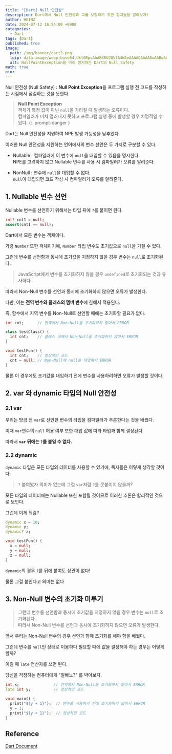 ```yaml
---
title: "[Dart] Null 안전성"
description: Dart에서 Null 안전성과 그를 보장하기 위한 장치들을 알아보자!
author: HEINZ
date: 2024-07-12 16:54:00 +0900
categories:
  - Dart
tags: [Dart]
published: true
image:
  path: /img/banner/dart2.png
  lqip: data:image/webp;base64,UklGRpoAAABXRUJQVlA4WAoAAAAQAAAADwAABwAAQUxQSDIAAAARL0AmbZurmr57yyIiqE8oiG0bejIYEQTgqiDA9vqnsUSI6H+oAERp2HZ65qP/VIAWAFZQOCBCAAAA8AEAnQEqEAAIAAVAfCWkAALp8sF8rgRgAP7o9FDvMCkMde9PK7euH5M1m6VWoDXf2FkP3BqV0ZYbO6NA/VFIAAAA
  alt: NullPointException을 미리 방지하는 Dart의 Null Safety
math: true
pin:
---
```


[Dart Document]: https://dart.dev/language/variables

Null 안전성 (Null Safety)
: **Null Point Exception**을 프로그램 실행 전 코드를 작성하는 시점에서 점검하는 것을 뜻한다.

<!-- markdownlint-capture -->
<!-- markdownlint-disable -->
> **Null Point Exception**
> <br/>객체가 특정 값이 아닌 `null`을 가리킬 때 발생하는 오류이다.
> <br/>컴파일러가 미처 걸러내지 못하고 프로그램 실행 중에 발생할 경우 치명적일 수 있다.
{: .prompt-danger }
<!-- markdownlint-restore -->

Dart는 Null 안전성을 지원하여 NPE 발생 가능성을 낮추었다.

이러한 Null 안전성을 지원하는 언어에서의 변수 선언은 두 가지로 구분할 수 있다.

- Nullable
: 컴파일러에 이 변수에 `null`을 대입할 수 있음을 명시한다.
<br/>NPE를 고려하지 않고 Nullable 변수를 사용 시 컴파일러가 오류를 알려준다.

- NonNull
: 변수에 `null`을 대입할 수 없다.
<br/>`null`이 대입되면 코드 작성 시 컴파일러가 오류를 알려준다.

## 1. Nullable 변수 선언

Nullable 변수를 선언하기 위해서는 타입 뒤에 `?`를 붙이면 된다.

```dart
int? cnt1 = null;
assert(cnt1 == null);
```

Dart에서 모든 변수는 객체이다.

가령 `Number` 또한 객체이기에, `Number` 타입 변수도 초기값으로 `null`을 가질 수 있다.

그런데 변수를 선언함과 동시에 초기값을 지정하지 않을 경우 변수는 `null`로 초기화된다.

> JavaScript에서 변수를 초기화하지 않을 경우 `undefined`로 초기화되는 것과 유사하다.

따라서 Non-Null 변수를 선언과 동시에 초기화하지 않으면 오류가 발생한다.

다만, 이는 **전역 변수와 클래스의 멤버 변수**에 한해서 적용된다.

즉, 함수에서 지역 변수를 Non-Null로 선언할 때에는 초기화할 필요가 없다.


```dart
int cnt;      // 전역에서 Non-Null을 초기화하지 않아서 ERROR

class testClass() {
  int cnt;    // 클래스 내에서 Non-Null을 초기화하지 않아서 ERROR
}

void testFun() {
  int cnt;    // 정상적인 코드
  cnt = null; // Non-Null에 null을 대입해서 ERROR
}
```

물론 이 경우에도 초기값을 대입하기 전에 변수를 사용하려하면 오류가 발생할 것이다.

## 2. var 와 dynamic 타입의 Null 안전성

### 2.1 var

우리는 방금 전 `var`로 선언한 변수의 타입을 컴파일러가 추론한다는 것을 배웠다.

이때 `var`변수의 `null` 허용 여부 또한 대입 값에 따라 타입과 함께 결정된다.

따라서 **`var` 뒤에는 `?`를 붙일 수 없다.**

### 2.2 dynamic

`dynamic` 타입은 모든 타입의 데이터를 사용할 수 있기에, 독자들은 이렇게 생각할 것이다.

> `?` 붙여봤자 의미가 없는데 그럼 `var`처럼 `?`를 못붙이지 않을까?

모든 타입의 데이터에는 Nullable 또한 포함될 것이므로 이러한 추론은 합리적인 것으로 보인다.

그런데 이게 뭐람?

```dart
dynamic x = 10;
dynamic y;
dynamic? z;

void testFun() {
  x = null;
  y = null;
  z = null;
}
```

`dynamic`의 경우 `?`를 뒤에 붙여도 상관이 없다!

물론 그걸 붙인다고 의미는 없다

## 3. Non-Null 변수의 초기화 미루기

> 그런데 변수를 선언함과 동시에 초기값을 지정하지 않을 경우 변수는 `null`로 초기화된다.
> <br/>따라서 Non-Null 변수를 선언과 동시에 초기화하지 않으면 오류가 발생한다.

앞서 우리는 Non-Null 변수의 경우 선언과 함께 초기화를 해야 함을 배웠다.

그런데 변수를 `null`인 상태로 이용하다 필요할 때에 값을 결정해야 하는 경우는 어떻게 할까?

이럴 때 `late` 연산자를 쓰면 된다.

당신을 걱정하는 컴퓨터에게 "알빠노?" 를 박아보자.

```dart
int x;               // 전역에서 Non-Null을 초기화하지 않아서 ERROR
late int y;          // 정상적인 코드

void main() {
  print("${y + 1}");  // 변수를 사용하기 전에 초기화하지 않아서 ERROR
  y = 1;
  print("${y + 1}");  // 정상적인 코드
}
```

## Reference

[Dart Document]

[^multiln]: Multi-line 문자열에는 개행문자 ( `\r` `\n` `\r\n`) 이 포함된다.
